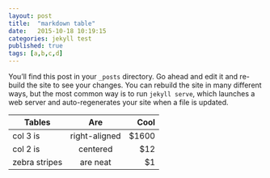 ---layout: posttitle:  "markdown table"date:   2015-10-18 10:19:15categories: jekyll testpublished: truetags: [a,b,c,d]---You’ll find this post in your `_posts` directory. Go ahead and edit it and re-build the site to see your changes. You can rebuild the site in many different ways, but the most common way is to run `jekyll serve`, which launches a web server and auto-regenerates your site when a file is updated.| Tables        | Are           | Cool    || ------------- |:-------------:| -------:|| col 3 is      | right-aligned | $1600   || col 2 is      | centered      |   $12   || zebra stripes | are neat      |    $1   |